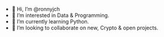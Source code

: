 - 👋 Hi, I’m @ronnyjch
- 👀 I’m interested in Data & Programming.
- 🌱 I’m currently learning Python.
- 💞️ I’m looking to collaborate on new, Crypto & open projects.

<!---
ronnyjch/ronnyjch is a ✨ special ✨ repository because its `README.md` (this file) appears on your GitHub profile.
You can click the Preview link to take a look at your changes.
--->
